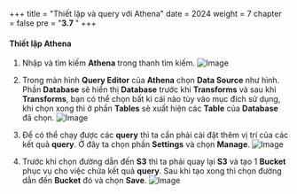 +++
title = "Thiết lập và query với Athena"
date = 2024
weight = 7
chapter = false
pre = "<b>3.7 </b>"
+++

#### Thiết lập Athena

1. Nhập và tìm kiếm **Athena** trong thanh tìm kiếm.
![Image](/Workshop-2/images/3/3-7/1.png?width=40pc)

2. Trong màn hình **Query Editor** của **Athena** chọn **Data Source** như hình. Phần **Database** sẽ hiển thị **Database** trước khi **Transforms** và sau khi **Transforms**, bạn có thể chọn bất kì cái nào tùy vào mục đích sử dụng, khi chọn xong thì ở phần **Tables** sẽ xuất hiện các **Table** của **Database** đã chọn.
![Image](/Workshop-2/images/3/3-7/2.png?width=40pc)

3. Để có thể chạy được các **query** thì ta cần phải cài đặt thêm vị trí của các kết quả **query**. Ở đây ta chọn phần **Settings** và chọn **Manage**.
![Image](/Workshop-2/images/3/3-7/3.png?width=40pc)

4. Trước khi chọn đường dẫn đến **S3** thì ta phải quay lại **S3** và tạo 1 **Bucket** phục vụ cho việc chứa kết quả **query**. Sau khi tạo xong thì chọn đường dẫn đến **Bucket** đó và chọn **Save**.
![Image](/Workshop-2/images/3/3-7/4.png?width=40pc)